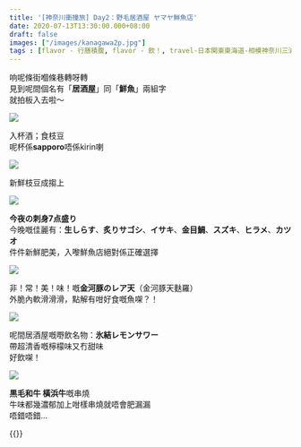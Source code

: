 ```yaml
---
title: '[神奈川衝撞旅] Day2：野毛居酒屋 ヤマヤ鮮魚店'
date: 2020-07-13T13:30:00.000+08:00
draft: false
images: ["/images/kanagawa2p.jpg"]
tags : [flavor - 行膳積腹, flavor - 飲！, travel-日本関東東海道-相模神奈川三浦川崎横浜鎌倉]
---
```


响呢條街嗰條巷轉呀轉  
見到呢間個名有「**居酒屋**」同「**鮮魚**」兩組字  
就拍板入去啦～

![](/images/kanagawa2p1.jpg)

入杯酒；食枝豆  
呢杯係**sapporo**唔係kirin喇  

![](/images/kanagawa2p2.jpg)

新鮮枝豆成搊上  

![](/images/kanagawa2p.jpg)

**今夜の刺身7点盛り**   
今晚嘅佳麗有：**生しらす**、**炙りサゴシ**、**イサキ**、**金目鯛**、**スズキ**、**ヒラメ**、**カツオ**  
件件新鮮肥美，入嚟鮮魚店絕對係正確選擇

![](/images/kanagawa2p3.jpg)

非！常！美！味！嘅**金河豚のレア天**（金河豚天麩羅）  
外脆內軟滑滑滑，點解有咁好食嘅魚㗎？！  

![](/images/kanagawa2p4.jpg)

呢間居酒屋嘅嘢飲名物：**氷結レモンサワー**  
帶超清香嘅檸檬味又冇甜味  
好飲㗎！ 

![](/images/kanagawa2p5.jpg)

**黒毛和牛 橫浜牛**嘅串燒  
牛味都幾濃郁加上咁樣串燒就唔會肥漏漏  
唔錯唔錯...



{{<kanagawa>}}
